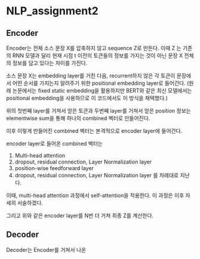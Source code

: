 # NLP_assignment2

## Encoder
 
Encoder는 전체 소스 문장 X를 압축하지 않고 sequence Z로 만든다. 이때 Z 는 기존의 RNN 모델과 달리 현재 시점 t 이전의 토큰들의 정보를 가지는 것이 아닌 문장 X 전체의 정보를 담고 있다는 차이를 가진다.

소스 문장 X는 embedding layer를 거친 다음, recurrent하지 않은 각 토큰이 문장에서 어떤 순서를 가지는지 알려주기 위한 positional embedding layer로 들어간다.
(원래 논문에서는 fixed static embedding을 활용하지만 BERT와 같은 최신 모델에서는 positional embedding을 사용하므로 이 코드에서도 이 방식을 채택했다.)

위의 첫번째 layer를 거쳐서 얻은 토큰과 두번째 layer를 거쳐서 얻은 position 정보는 elementwise sum을 통해 하나의 combined 벡터로 만들어진다.

이후 이렇게 만들어진 combined 벡터는 본격적으로 encoder layer에 들어간다.

encoder layer로 들어온 combined 벡터는 
1. Multi-head attention
2. dropout, residual connection, Layer Normalization layer
3. position-wise feedforward layer
4. dropout, residual connection, Layer Normalization layer
를 차례대로 지난다.

이때, multi-head attention 과정에서 self-attention을 적용한다. 이 과정은 이후 자세히 서술하겠다.

그리고 위와 같은 encoder layer를 N번 더 거쳐 최종 Z를 계산한다.

## Decoder

Decoder는 Encoder를 거쳐서 나온 
